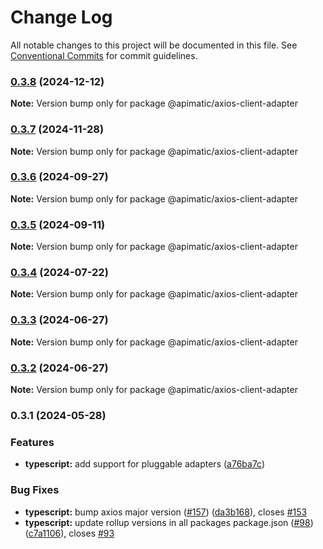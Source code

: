 # Change Log

All notable changes to this project will be documented in this file.
See [Conventional Commits](https://conventionalcommits.org) for commit guidelines.

### [0.3.8](https://github.com/apimatic/apimatic-js-runtime/compare/@apimatic/axios-client-adapter@0.3.7...@apimatic/axios-client-adapter@0.3.8) (2024-12-12)

**Note:** Version bump only for package @apimatic/axios-client-adapter

### [0.3.7](https://github.com/apimatic/apimatic-js-runtime/compare/@apimatic/axios-client-adapter@0.3.6...@apimatic/axios-client-adapter@0.3.7) (2024-11-28)

**Note:** Version bump only for package @apimatic/axios-client-adapter

### [0.3.6](https://github.com/apimatic/apimatic-js-runtime/compare/@apimatic/axios-client-adapter@0.3.5...@apimatic/axios-client-adapter@0.3.6) (2024-09-27)

**Note:** Version bump only for package @apimatic/axios-client-adapter

### [0.3.5](https://github.com/apimatic/apimatic-js-runtime/compare/@apimatic/axios-client-adapter@0.3.4...@apimatic/axios-client-adapter@0.3.5) (2024-09-11)

**Note:** Version bump only for package @apimatic/axios-client-adapter

### [0.3.4](https://github.com/apimatic/apimatic-js-runtime/compare/@apimatic/axios-client-adapter@0.3.3...@apimatic/axios-client-adapter@0.3.4) (2024-07-22)

**Note:** Version bump only for package @apimatic/axios-client-adapter

### [0.3.3](https://github.com/apimatic/apimatic-js-runtime/compare/@apimatic/axios-client-adapter@0.3.2...@apimatic/axios-client-adapter@0.3.3) (2024-06-27)

**Note:** Version bump only for package @apimatic/axios-client-adapter

### [0.3.2](https://github.com/apimatic/apimatic-js-runtime/compare/@apimatic/axios-client-adapter@0.3.1...@apimatic/axios-client-adapter@0.3.2) (2024-06-27)

**Note:** Version bump only for package @apimatic/axios-client-adapter

### 0.3.1 (2024-05-28)

### Features

- **typescript:** add support for pluggable adapters ([a76ba7c](https://github.com/apimatic/apimatic-js-runtime/commit/a76ba7cbf2602bdc48b758816000330429ac4972))

### Bug Fixes

- **typescript:** bump axios major version ([#157](https://github.com/apimatic/apimatic-js-runtime/issues/157)) ([da3b168](https://github.com/apimatic/apimatic-js-runtime/commit/da3b1681f1d317249e3a5e64e58ba4d60cded6d5)), closes [#153](https://github.com/apimatic/apimatic-js-runtime/issues/153)
- **typescript:** update rollup versions in all packages package.json ([#98](https://github.com/apimatic/apimatic-js-runtime/issues/98)) ([c7a1106](https://github.com/apimatic/apimatic-js-runtime/commit/c7a1106bfc8e7d10e28dee97fb30a4e2792f21df)), closes [#93](https://github.com/apimatic/apimatic-js-runtime/issues/93)
